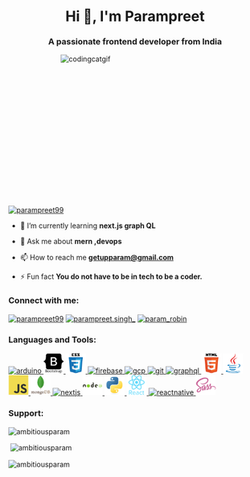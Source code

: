 <h1 align="center">Hi 👋, I'm Parampreet</h1>
<h3 align="center">A passionate frontend developer from India</h3>
<img align ="right" alt ="codingcatgif" width ="400" height ="300" src="https://media1.tenor.com/images/80102550479835807fdd8ab3cbab2565/tenor.gif?itemid=15731367">

<p align="left"> <a href="https://twitter.com/parampreet99" target="blank"><img src="https://www.google.com/url?sa=i&url=https%3A%2F%2Fwww.besthdwallpaper.com%2Fanime%2Foffice-cabin-dt_en-US-77031.html&psig=AOvVaw1LfD5DEYkMZVZ1V29Kpux_&ust=1693223668553000&source=images&cd=vfe&opi=89978449&ved=0CA4QjRxqFwoTCICcl-_j_IADFQAAAAAdAAAAABAD" alt="parampreet99" /></a> </p>

- 🌱 I’m currently learning **next.js graph QL**

- 💬 Ask me about **mern ,devops**

- 📫 How to reach me **getupparam@gmail.com**

- ⚡ Fun fact **You do not have to be in tech to be a coder.**

<h3 align="left">Connect with me:</h3>
<p align="left">
<a href="https://twitter.com/parampreet99" target="blank"><img align="center" src="https://raw.githubusercontent.com/rahuldkjain/github-profile-readme-generator/master/src/images/icons/Social/twitter.svg" alt="parampreet99" height="30" width="40" /></a>
<a href="https://instagram.com/parampreet.singh_" target="blank"><img align="center" src="https://raw.githubusercontent.com/rahuldkjain/github-profile-readme-generator/master/src/images/icons/Social/instagram.svg" alt="parampreet.singh_" height="30" width="40" /></a>
<a href="https://www.leetcode.com/param_robin" target="blank"><img align="center" src="https://raw.githubusercontent.com/rahuldkjain/github-profile-readme-generator/master/src/images/icons/Social/leet-code.svg" alt="param_robin" height="30" width="40" /></a>
</p>

<h3 align="left">Languages and Tools:</h3>
<p align="left"> <a href="https://www.arduino.cc/" target="_blank" rel="noreferrer"> <img src="https://cdn.worldvectorlogo.com/logos/arduino-1.svg" alt="arduino" width="40" height="40"/> </a> <a href="https://getbootstrap.com" target="_blank" rel="noreferrer"> <img src="https://raw.githubusercontent.com/devicons/devicon/master/icons/bootstrap/bootstrap-plain-wordmark.svg" alt="bootstrap" width="40" height="40"/> </a> <a href="https://www.w3schools.com/css/" target="_blank" rel="noreferrer"> <img src="https://raw.githubusercontent.com/devicons/devicon/master/icons/css3/css3-original-wordmark.svg" alt="css3" width="40" height="40"/> </a> <a href="https://firebase.google.com/" target="_blank" rel="noreferrer"> <img src="https://www.vectorlogo.zone/logos/firebase/firebase-icon.svg" alt="firebase" width="40" height="40"/> </a> <a href="https://cloud.google.com" target="_blank" rel="noreferrer"> <img src="https://www.vectorlogo.zone/logos/google_cloud/google_cloud-icon.svg" alt="gcp" width="40" height="40"/> </a> <a href="https://git-scm.com/" target="_blank" rel="noreferrer"> <img src="https://www.vectorlogo.zone/logos/git-scm/git-scm-icon.svg" alt="git" width="40" height="40"/> </a> <a href="https://graphql.org" target="_blank" rel="noreferrer"> <img src="https://www.vectorlogo.zone/logos/graphql/graphql-icon.svg" alt="graphql" width="40" height="40"/> </a> <a href="https://www.w3.org/html/" target="_blank" rel="noreferrer"> <img src="https://raw.githubusercontent.com/devicons/devicon/master/icons/html5/html5-original-wordmark.svg" alt="html5" width="40" height="40"/> </a> <a href="https://www.java.com" target="_blank" rel="noreferrer"> <img src="https://raw.githubusercontent.com/devicons/devicon/master/icons/java/java-original.svg" alt="java" width="40" height="40"/> </a> <a href="https://developer.mozilla.org/en-US/docs/Web/JavaScript" target="_blank" rel="noreferrer"> <img src="https://raw.githubusercontent.com/devicons/devicon/master/icons/javascript/javascript-original.svg" alt="javascript" width="40" height="40"/> </a> <a href="https://www.mongodb.com/" target="_blank" rel="noreferrer"> <img src="https://raw.githubusercontent.com/devicons/devicon/master/icons/mongodb/mongodb-original-wordmark.svg" alt="mongodb" width="40" height="40"/> </a> <a href="https://nextjs.org/" target="_blank" rel="noreferrer"> <img src="https://cdn.worldvectorlogo.com/logos/nextjs-2.svg" alt="nextjs" width="40" height="40"/> </a> <a href="https://nodejs.org" target="_blank" rel="noreferrer"> <img src="https://raw.githubusercontent.com/devicons/devicon/master/icons/nodejs/nodejs-original-wordmark.svg" alt="nodejs" width="40" height="40"/> </a> <a href="https://www.python.org" target="_blank" rel="noreferrer"> <img src="https://raw.githubusercontent.com/devicons/devicon/master/icons/python/python-original.svg" alt="python" width="40" height="40"/> </a> <a href="https://reactjs.org/" target="_blank" rel="noreferrer"> <img src="https://raw.githubusercontent.com/devicons/devicon/master/icons/react/react-original-wordmark.svg" alt="react" width="40" height="40"/> </a> <a href="https://reactnative.dev/" target="_blank" rel="noreferrer"> <img src="https://reactnative.dev/img/header_logo.svg" alt="reactnative" width="40" height="40"/> </a> <a href="https://sass-lang.com" target="_blank" rel="noreferrer"> <img src="https://raw.githubusercontent.com/devicons/devicon/master/icons/sass/sass-original.svg" alt="sass" width="40" height="40"/> </a> </p>

<h3 align="left">Support:</h3>

<p><img align="center" src="https://github-readme-stats.vercel.app/api/top-langs?username=ambitiousparam&show_icons=true&locale=en&layout=compact" alt="ambitiousparam" /></p>
<p>&nbsp;<img align="center" src="https://github-readme-stats.vercel.app/api?username=ambitiousparam&show_icons=true&locale=en" alt="ambitiousparam" /></p>
<p><img align="center" src="https://github-readme-streak-stats.herokuapp.com/?user=ambitiousparam&" alt="ambitiousparam" /></p>
